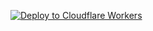 [![Deploy to Cloudflare Workers](https://deploy.workers.cloudflare.com/button)](https://deploy.workers.cloudflare.com/?url=https://github.com/win877969/my)
